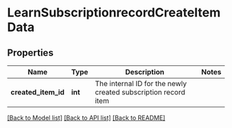 # LearnSubscriptionrecordCreateItemData

## Properties
Name | Type | Description | Notes
------------ | ------------- | ------------- | -------------
**created_item_id** | **int** | The internal ID for the newly created subscription record item | 

[[Back to Model list]](../README.md#documentation-for-models) [[Back to API list]](../README.md#documentation-for-api-endpoints) [[Back to README]](../README.md)


